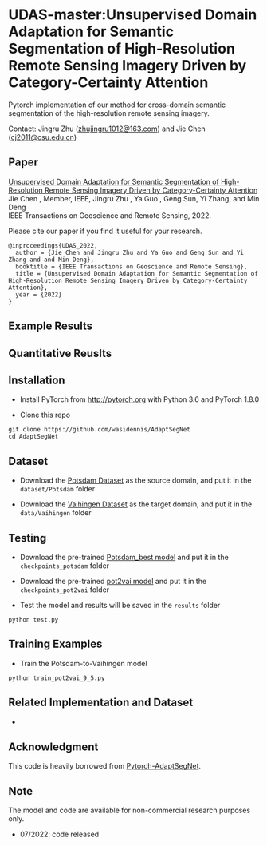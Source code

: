 # UDAS-master:Unsupervised Domain Adaptation for Semantic Segmentation of High-Resolution Remote Sensing Imagery Driven by Category-Certainty Attention

Pytorch implementation of our method for cross-domain semantic segmentation of the high-resolution remote sensing imagery. 

Contact: Jingru Zhu (zhujingru1012@163.com) and Jie Chen (cj2011@csu.edu.cn)

## Paper
[Unsupervised Domain Adaptation for Semantic Segmentation of High-Resolution Remote Sensing Imagery Driven by Category-Certainty Attention](https://ieeexplore.ieee.org/stamp/stamp.jsp?tp=&arnumber=9667523) <br />
Jie Chen , Member, IEEE, Jingru Zhu , Ya Guo , Geng Sun, Yi Zhang, and Min Deng <br />
IEEE Transactions on Geoscience and Remote Sensing, 2022.

Please cite our paper if you find it useful for your research.

```
@inproceedings{UDAS_2022,
  author = {Jie Chen and Jingru Zhu and Ya Guo and Geng Sun and Yi Zhang and and Min Deng},
  booktitle = {IEEE Transactions on Geoscience and Remote Sensing},
  title = {Unsupervised Domain Adaptation for Semantic Segmentation of High-Resolution Remote Sensing Imagery Driven by Category-Certainty Attention},
  year = {2022}
}
```

## Example Results


## Quantitative Reuslts


## Installation
* Install PyTorch from http://pytorch.org with Python 3.6 and PyTorch 1.8.0

* Clone this repo
```
git clone https://github.com/wasidennis/AdaptSegNet
cd AdaptSegNet
```
## Dataset
* Download the [Potsdam Dataset](https://www.isprs.org/education/benchmarks/UrbanSemLab/2d-sem-label-potsdam.aspx/) as the source domain, and put it in the `dataset/Potsdam` folder

* Download the [Vaihingen Dataset](https://www.isprs.org/education/benchmarks/UrbanSemLab/2d-sem-label-vaihingen.aspx/) as the target domain, and put it in the `data/Vaihingen` folder

## Testing
* Download the pre-trained [Potsdam_best model](http://vllab.ucmerced.edu/ytsai/CVPR18/GTA2Cityscapes_multi-ed35151c.pth) and put it in the `checkpoints_potsdam` folder
* Download the pre-trained [pot2vai model](http://vllab.ucmerced.edu/ytsai/CVPR18/GTA2Cityscapes_multi-ed35151c.pth) and put it in the `checkpoints_pot2vai` folder

* Test the model and results will be saved in the `results` folder

```
python test.py
```

## Training Examples
* Train the Potsdam-to-Vaihingen model

```
python train_pot2vai_9_5.py
```

## Related Implementation and Dataset
* 

## Acknowledgment
This code is heavily borrowed from [Pytorch-AdaptSegNet](https://github.com/wasidennis/AdaptSegNet).

## Note
The model and code are available for non-commercial research purposes only.

* 07/2022: code released





